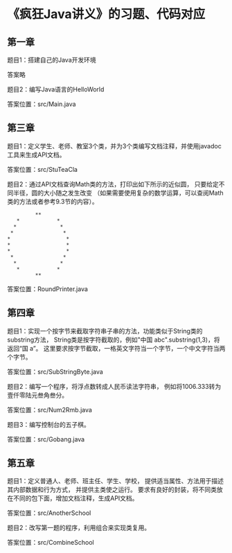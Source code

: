 # 《疯狂Java讲义》的习题、代码对应

## 第一章

题目1：搭建自己的Java开发环境

答案略

题目2：编写Java语言的HelloWorld

答案位置：src/Main.java

## 第三章

题目1：定义学生、老师、教室3个类，并为3个类编写文档注释，并使用javadoc工具来生成API文档。

答案位置：src/StuTeaCla

题目2：通过API文档查询Math类的方法，打印出如下所示的近似圆，
只要给定不同半径，圆的大小随之发生改变
（如果需要使用复杂的数学运算，可以查阅Math类的方法或者参考9.3节的内容）。

```
         **     
   *            *
  *              *
 *                *
*                  *
*                  *
*                  *
 *                *
  *              *
   *            *
         ** 
```


答案位置：RoundPrinter.java

## 第四章

题目1：实现一个按字节来截取字符串子串的方法，功能类似于String类的substring方法，
String类是按字符截取的，例如"中国 abc".substring(1,3)，将返回“国 a”。
这里要求按字节截取，一格英文字符当一个字节，一个中文字符当两个字节。

答案位置：src/SubStringByte.java

题目2：编写一个程序，将浮点数转成人民币读法字符串，
例如将1006.333转为壹仟零陆元叁角叁分。

答案位置：src/Num2Rmb.java

题目3：编写控制台的五子棋。

答案位置：src/Gobang.java

## 第五章

题目1：定义普通人、老师、班主任、学生、学校，
提供适当属性、方法用于描述其内部数据和行为方式，
并提供主类使之运行。
要求有良好的封装，将不同类放在不同的包下面，增加文档注释，生成API文档。

答案位置：src/AnotherSchool

题目2：改写第一题的程序，利用组合来实现类复用。

答案位置：src/CombineSchool
